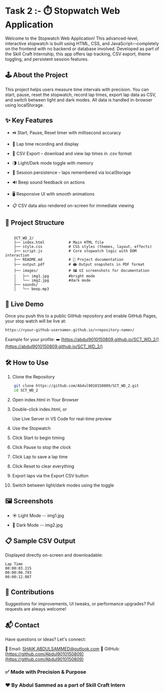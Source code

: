 
# Task 2 :- ⏱️ Stopwatch Web Application

Welcome to the Stopwatch Web Application! This advanced-level, interactive stopwatch is built using HTML, CSS, and JavaScript—completely on the frontend with no backend or database involved. Developed as part of the Skill Craft Internship, this app offers lap tracking, CSV export, theme toggling, and persistent session features.

## 🕹️ About the Project

This project helps users measure time intervals with precision. You can start, pause, reset the stopwatch, record lap times, export lap data as CSV, and switch between light and dark modes. All data is handled in-browser using localStorage.

## ✨ Key Features

* ⏯️ Start, Pause, Reset timer with millisecond accuracy

* 🏁 Lap time recording and display

* 📄 CSV Export – download and view lap times in .csv format

* 🌗 Light/Dark mode toggle with memory

* 💾 Session persistence – laps remembered via localStorage

* 🔊 Beep sound feedback on actions

* 🖥️ Responsive UI with smooth animations

* 📋 CSV data also rendered on-screen for immediate viewing

## 📂 Project Structure

```

	SCT_WD_2/
	├── index.html           # Main HTML file
	├── style.css            # CSS styles (themes, layout, effects)
	├── script.js            # Core stopwatch logic with DOM interaction
	├── README.md            # 📘 Project documentation
	├── output.pdf           # 🖨️ Output snapshots in PDF format
	├── images/              # 🖼️ UI screenshots for documentation
	│   ├── img1.jpg         #bright mode
	│   └── img2.jpg         #dark mode
	├── sounds/
	│   └── beep.mp3

```

## 🚀 Live Demo

Once you push this to a public GitHub repository and enable GitHub Pages, your stop watch will be live at:

```
https://<your-github-username>.github.io/<repository-name>/
```

Example for your profile:
➡️ [https://abdul9010150809.github.io/SCT_WD_2/](https://abdul9010150809.github.io/SCT_WD_2/)

## 🛠️ How to Use
 1. Clone the Repository
```bash
	git clone https://github.com/Abdul9010150809/SCT_WD_2.git
	cd SCT_WD_2
```

 2. Open index.html in Your Browser

 3. Double-click index.html, or

    Use Live Server in VS Code for real-time preview

 4. Use the Stopwatch

 5. Click Start to begin timing

 6. Click Pause to stop the clock

 7. Click Lap to save a lap time

 8. Click Reset to clear everything

 9. Export laps via the Export CSV button

 10. Switch between light/dark modes using the toggle

## 🖼️ Screenshots

 * ☀️ Light Mode -- img1.jpg

 * 🌙 Dark Mode  -- img2.jpg

## 📋 Sample CSV Output

 Displayed directly on-screen and downloadable:

	Lap Time
	00:00:03.215
	00:00:08.793
	00:00:12.087

## 🤝 Contributions

Suggestions for improvements, UI tweaks, or performance upgrades?
Pull requests are always welcome!

## 📬 Contact

Have questions or ideas? Let's connect:

📧 Email: [SHAIK.ABDULSAMMED@outlook.com](mailto:SHAIK.ABDULSAMMED@outlook.com)
🔗 GitHub: [https://github.com/Abdul9010150809](https://github.com/Abdul9010150809)

### ✅ Made with Precision & Purpose

### ❤️ By Abdul Sammed as a part of Skill Craft Intern

